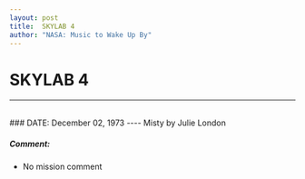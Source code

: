 ```yaml
---
layout: post
title:  SKYLAB 4
author: "NASA: Music to Wake Up By"
---
```


# SKYLAB 4
----
<br/>
### DATE: December 02, 1973
----
Misty by Julie London

##### Comment:
* No mission comment
